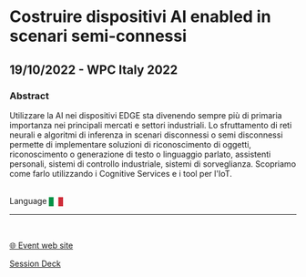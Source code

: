 # Costruire dispositivi AI enabled in scenari semi-connessi
## 19/10/2022 - WPC Italy 2022 
### Abstract
Utilizzare la AI nei dispositivi EDGE sta divenendo sempre più di primaria importanza nei principali mercati e settori industriali. Lo sfruttamento di reti neurali e algoritmi di inferenza in scenari disconnessi o semi disconnessi permette di implementare soluzioni di riconoscimento di oggetti, riconoscimento o generazione di testo o linguaggio parlato, assistenti personali, sistemi di controllo industriale, sistemi di sorveglianza. Scopriamo come farlo utilizzando i Cognitive Services e i tool per l'IoT.

<br/>
Language <img width="25" src="https://raw.githubusercontent.com/dpcons/DPCons/Dev/Resources/FlagItaly.svg" style="vertical-align:middle">

<br/>

---

<br/>
<p>
<a href="https://www.wpc2022.it/">🌐 Event web site</a>
</p>

<p>
<a href="https://github.com/dpcons/DPCons/blob/main/Decks/20220924-Progetta%20e%20realizza%20il%20tuo%20sistema%20ed%20infrastruttura%20IoT%20Sicuro.pdf" target="_blank">Session Deck</a>
</a>
</p>
